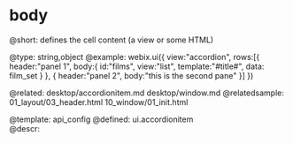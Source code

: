 body
=============


@short:
	defines the cell content (a view or some HTML)

@type: string,object
@example:
webix.ui({ 
	view:"accordion",
 	rows:[{ 
		header:"panel 1",
		body:{ 
        	id:"films",
			view:"list",
			template:"#title#",
            data: film_set
		}
	},
	{ 
		header:"panel 2",
		body:"this is the second pane"
	}]
})

@related:
	desktop/accordionitem.md
    desktop/window.md
@relatedsample:
	01_layout/03_header.html
	10_window/01_init.html

@template:	api_config
@defined:	ui.accordionitem	
@descr:


